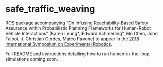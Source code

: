 # safe_traffic_weaving

ROS package accompanying "On Infusing Reachability-Based Safety Assurance within Probabilistic Planning Frameworks for Human-Robot Vehicle Interactions" (Karen Leung*, Edward Schmerling*, Mo Chen, John Talbot, J. Christian Gerdes, Marco Pavone) to appear in the [2018 International Symposium on Experimental Robotics](http://www.iser2018.org/).

Full README and instructions detailing how to run human-in-the-loop simulations coming soon.
